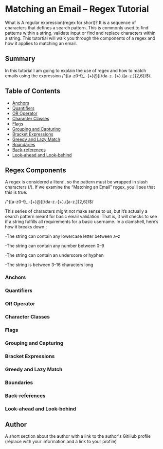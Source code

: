 # Matching an Email – Regex Tutorial

What is A regular expression(regex for short)? It is a sequence of characters that defines a search pattern. This is commonly used to find patterns within a string, validate input or find and replace characters within a string. This tutortial will  walk you through the components of a regex and how it applies to matching an email.


## Summary

In this tutorial I am going to explain the use of regex and how to match emails using the expression /^([a-z0-9_\.-]+)@([\da-z\.-]+)\.([a-z\.]{2,6})$/. 

## Table of Contents

- [Anchors](#anchors)
- [Quantifiers](#quantifiers)
- [OR Operator](#or-operator)
- [Character Classes](#character-classes)
- [Flags](#flags)
- [Grouping and Capturing](#grouping-and-capturing)
- [Bracket Expressions](#bracket-expressions)
- [Greedy and Lazy Match](#greedy-and-lazy-match)
- [Boundaries](#boundaries)
- [Back-references](#back-references)
- [Look-ahead and Look-behind](#look-ahead-and-look-behind)

## Regex Components
A regex is considered a literal, so the pattern must be wrapped in slash characters (/). If we examine the “Matching an Email” regex, you'll see that this is true:

/^([a-z0-9_\.-]+)@([\da-z\.-]+)\.([a-z\.]{2,6})$/

This series of characters might not make sense to us, but it’s actually a search pattern meant for basic email validation. That is, it will checks to see if a string fulfills all requirements for a basic username. In a clamshell, here’s how it breaks down :

-The string can contain any lowercase letter between a–z

-The string can contain any number between 0–9

-The string can contain an underscore or hyphen

-The string is between 3–16 characters long


### Anchors

### Quantifiers

### OR Operator

### Character Classes

### Flags

### Grouping and Capturing

### Bracket Expressions

### Greedy and Lazy Match

### Boundaries

### Back-references

### Look-ahead and Look-behind

## Author

A short section about the author with a link to the author's GitHub profile (replace with your information and a link to your profile)
